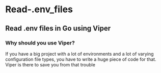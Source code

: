 # Read-.env_files
## Read .env files in Go using Viper
### Why should you use Viper?
If you have a big project with a lot of environments and a lot of varying configuration file types, you have to write a huge piece of code for that. Viper is there to save you from that trouble
